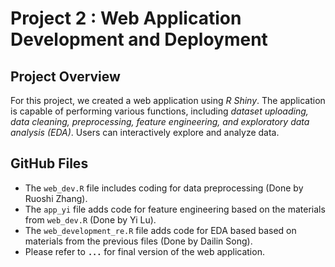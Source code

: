 # Project 2 : Web Application Development and Deployment

## Project Overview

For this project, we created a web application using _R Shiny_. The
application is capable of performing various functions, including
_dataset uploading, data cleaning, preprocessing, feature engineering, and exploratory data
analysis (EDA)_. Users can interactively explore and analyze data.

## GitHub Files
* The `web_dev.R` file includes coding for data preprocessing (Done by Ruoshi Zhang).
* The `app_yi` file adds code for feature engineering based on the materials from `web_dev.R` (Done by Yi Lu).
* The `web_development_re.R` file adds code for EDA based based on materials from the previous files (Done by Dailin Song).
* Please refer to **`...`** for final version of the web application. 
